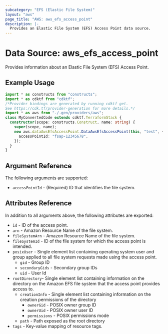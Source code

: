 ```yaml
---
subcategory: "EFS (Elastic File System)"
layout: "aws"
page_title: "AWS: aws_efs_access_point"
description: |-
  Provides an Elastic File System (EFS) Access Point data source.
---
```


# Data Source: aws_efs_access_point

Provides information about an Elastic File System (EFS) Access Point.

## Example Usage

```typescript
import * as constructs from "constructs";
import * as cdktf from "cdktf";
/*Provider bindings are generated by running cdktf get.
See https://cdk.tf/provider-generation for more details.*/
import * as aws from "./.gen/providers/aws";
class MyConvertedCode extends cdktf.TerraformStack {
  constructor(scope: constructs.Construct, name: string) {
    super(scope, name);
    new aws.dataAwsEfsAccessPoint.DataAwsEfsAccessPoint(this, "test", {
      accessPointId: "fsap-12345678",
    });
  }
}

```

## Argument Reference

The following arguments are supported:

* `accessPointId` - (Required) ID that identifies the file system.

## Attributes Reference

In addition to all arguments above, the following attributes are exported:

* `id` - ID of the access point.
* `arn` - Amazon Resource Name of the file system.
* `fileSystemArn` - Amazon Resource Name of the file system.
* `fileSystemId` - ID of the file system for which the access point is intended.
* `posixUser` - Single element list containing operating system user and group applied to all file system requests made using the access point.
    * `gid` - Group ID
    * `secondaryGids` - Secondary group IDs
    * `uid` - User Id
* `rootDirectory`- Single element list containing information on the directory on the Amazon EFS file system that the access point provides access to.
    * `creationInfo` - Single element list containing information on the creation permissions of the directory
        * `ownerGid` - POSIX owner group ID
        * `ownerUid` - POSIX owner user ID
        * `permissions` - POSIX permissions mode
    * `path` - Path exposed as the root directory
* `tags` - Key-value mapping of resource tags.

<!-- cache-key: cdktf-0.17.0-pre.15 input-ce582bf5c5f848409cee917f728ac285d8253d687db39abc537fdfa47c6e5bc5 -->